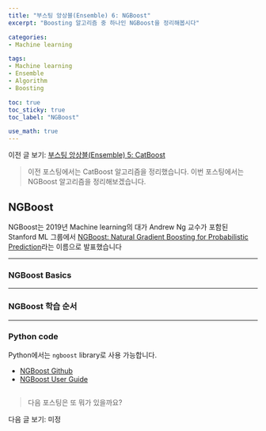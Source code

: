 ```yaml
---
title: "부스팅 앙상블(Ensemble) 6: NGBoost"
excerpt: "Boosting 알고리즘 중 하나인 NGBoost을 정리해봅시다"

categories:
- Machine learning

tags:
- Machine learning
- Ensemble
- Algorithm
- Boosting

toc: true
toc_sticky: true
toc_label: "NGBoost"

use_math: true
---
```


이전 글 보기: [부스팅 앙상블(Ensemble) 5: CatBoost](https://tyami.github.io/machine%20learning/ensemble-7-boosting-CatBoost/)

> 이전 포스팅에서는 CatBoost 알고리즘을 정리했습니다.
> 이번 포스팅에서는 NGBoost 알고리즘을 정리해보겠습니다.
 
## NGBoost
NGBoost는 2019년 Machine learning의 대가 Andrew Ng 교수가 포함된 Stanford ML 그룹에서 [NGBoost: Natural Gradient Boosting for Probabilistic Prediction](https://arxiv.org/abs/1910.03225)라는 이름으로 발표했습니다

---

### NGBoost Basics

---

### NGBoost 학습 순서

---

### Python code
Python에서는 `ngboost` library로 사용 가능합니다.

- [NGBoost Github](https://github.com/stanfordmlgroup/ngboost)
- [NGBoost User Guide](https://stanfordmlgroup.github.io/ngboost/intro.html)

```python

```

> 다음 포스팅은 또 뭐가 있을까요?

다음 글 보기: 미정
